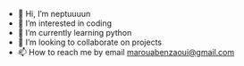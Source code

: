 - 👋 Hi, I’m neptuuuun
- 👀 I’m interested in coding
- 🌱 I’m currently learning python
- 💞️ I’m looking to collaborate on projects
- 📫 How to reach me by email marouabenzaoui@gmail.com

<!---
neptuuuun/neptuuuun is a ✨ special ✨ repository because its `README.md` (this file) appears on your GitHub profile.
You can click the Preview link to take a look at your changes.
--->
